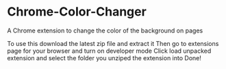# Chrome-Color-Changer
A Chrome extension to change the color of the background on pages

To use this download the latest zip file and extract it
Then go to extensions page for your browser and turn on developer mode
Click load unpacked extension and select the folder you unziped the extension into
Done!
